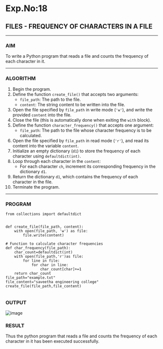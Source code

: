 # Exp.No:18  
## FILES - FREQUENCY OF CHARACTERS IN A FILE

---

### AIM  
To write a Python program that reads a file and counts the frequency of each character in it.

---

### ALGORITHM

1. Begin the program.  
2. Define the function `create_file()` that accepts two arguments:  
   - `file_path`: The path to the file.  
   - `content`: The string content to be written into the file.  
3. Open the file specified by `file_path` in write mode (`'w'`), and write the provided `content` into the file.  
4. Close the file (this is automatically done when exiting the `with` block).  
5. Define the function `character_frequency()` that accepts one argument:  
   - `file_path`: The path to the file whose character frequency is to be calculated.  
6. Open the file specified by `file_path` in read mode (`'r'`), and read its content into the variable `content`.  
7. Initialize an empty dictionary (`d1`) to store the frequency of each character using `defaultdict(int)`.  
8. Loop through each character in the `content`:  
   - For each character `ch`, increment its corresponding frequency in the dictionary `d1`.  
9. Return the dictionary `d1`, which contains the frequency of each character in the file.  
10. Terminate the program.

---

### PROGRAM

```
from collections import defaultdict


def create_file(file_path, content):
    with open(file_path, 'w') as file:
        file.write(content)

# Function to calculate character frequencies
def char_frequency(file_path):
    char_count=defaultdict(int)
    with open(file_path,'r')as file:
        for line in file:
            for char in line:
                char_count[char]+=1
    return char_count
file_path="example.txt"
file_content="saveetha engineering college"
create_file(file_path,file_content)
   

```


### OUTPUT
![image](https://github.com/user-attachments/assets/4374f5f4-183f-4450-8172-6856fb4a91f7)


### RESULT
Thus the python program that reads a file and counts the frequency of each character in it has been executed successfully.
